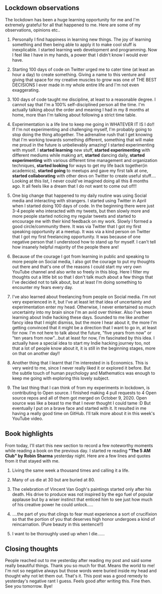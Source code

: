 ## Lockdown observations

The lockdown has been a huge learning opportunity for me and I'm extremely grateful for all that happened to me. Here are some of my observations, opinions etc..

1. Personally I find happiness in learning new things. The joy of learning something and then being able to apply it to make cool stuff is inexplicable. I started learning web development and programming. Now I feel like I have in my hands, a power that I didn't know I would ever have. 

2. Starting 100 days of code on Twitter urged me to cater time (at least an hour a day) to create something. Giving a name to this venture and giving that space for my creative muscles to grow was one of THE BEST DECISIONS I ever made in my whole entire life and I'm not even exaggerating.

3. 100 days of code taught me discipline, at least to a reasonable degree. I cannot say that I'm a 100% self-disciplined person all the time. I'm actually talking about the order and meaning I had in my 8 months at home, more than I'm talking about following a strict time table.

4. Experimentation is a life line to keep me going in WHATEVER IT IS I do!! If I'm not experimenting and challenging myself, I'm probably going to stop doing the thing altogether. The adrenaline rush that I get knowing that I'm working towards something different, something that will make me proud in the future is unbelievably amazing! I started experimenting with myself. I **started learning** new stuff, **started experimenting** with different mediums while making art, **started** dancing daily, **started experimenting** with various different time management and organization techniques, **started looking** for ways to get my life back together(in academics), **started going** to meetups and gave my first talk at one, **started collaborating** with other devs on Twitter to create useful stuff.... Looking at this list, I never could've imagined doing all this 8 months ago. It all feels like a dream that I do not want to come out of!!!

5. One big change that happened to my daily routine was using Social media and interacting with strangers. I started using Twitter in April when I started doing 100 days of code. In the beginning there were just 3-4 people who interacted with my tweets, but then slowly more and more people started noticing my regular tweets and started to encourage me with their kind feedback on my work. Slowly I formed a good circle/community there. It was via Twitter that I got my first speaking opportunity at a meetup. It was via a kind person on Twitter that I got my first freelancing opportunity. It was because of one negative person that I understood how to stand up for myself. I can't tell how insanely helpful majority of the people there are!

6. Because of the courage I got from learning in public and speaking to more people on Social media, I also got the courage to put my thoughts out there and that's one of the reasons I could start my very own YouTube channel and also write so freely in this blog. Here I filter my thoughts out a little bit so that I don't talk much about a few things that I've decided not to talk about, but at least I'm doing something to encounter my fears every day. 

7. I've also learned about freelancing from people on Social media. I'm not very experienced in it, but I've at least let that idea of uncertainty and experimentation enter my head. Otherwise, I never entertained so much uncertainty into my brain since I'm an avid over thinker. Also I've been learning about Indie hacking these days. Sounded to me like another fancy idea that I might dismiss, but the more I hear about it, the more I'm getting convinced that it might be a direction that I want to go in, at least for now. I'm not here to talk about the future, "five years from now" or "ten years from now"...but at least for now, I'm fascinated by this idea. I actually have a special idea to start my Indie hacking journey too, not that a lot of people know about it, it is still in the beginning stages, more on that on another day!!

8. Another thing that I learnt that I'm interested in is Economics. This is very weird to me, since I never really liked it or explored it before. But the subtle touch of human psychology and Mathematics was enough to keep me going with exploring this lovely subject. 

9. The last thing that I can think of from my experiments in lockdown, is contributing to Open source. I finished making 4 pull requests to 4 Open source repos and all of them got merged on October 9, 2020. Open source was like a beast to me that I never thought I could tame :D But eventually I put on a brave face and started with it. It resulted in me having a really good time on GitHub. I'll talk more about it in this week's YouTube video.

## Book highlights

From today, I'll start this new section to record a few noteworthy moments while reading a book on the previous day. I started re reading **"The 5 AM Club" by Robin Sharma** yesterday night. Here are a few lines and quotes from it that stayed with me.
 
1. Living the same week a thousand times and calling it a life.

2. Many of us die at 30 but are buried at 80.

3. The celebration of Vincent Van Gogh's paintings started only after his death. His drive to produce was not inspired by the ego fuel of popular applause but by a wiser instinct that enticed him to see just how much of his creative power he could unlock..... 

4. ....the part of you that clings to fear must experience a sort of crucifixion so that the portion of you that deserves high honor undergoes a kind of reincarnation. (Pure beauty in this sentence!!)

5. I want to be thoroughly used up when I die......

## Closing thoughts

People reached out to me yesterday after reading my post and said some really beautiful things. Thank you so much for that. Means the world to me! I'm not so negative always but those words were buried inside my head and thought why not let them out. That's it. This post was a good remedy to yesterday's negative rant I guess. Feels good after writing this. Fine then. See you tomorrow. Bye!
